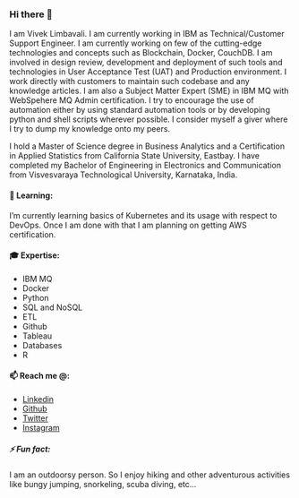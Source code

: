 ### Hi there 👋

I am Vivek Limbavali. I am currently working in IBM as Technical/Customer Support Engineer. I am currently working on few of the cutting-edge technologies and concepts such as Blockchain, Docker, CouchDB. I am involved in design review, development and deployment of such tools and technologies in User Acceptance Test (UAT) and Production environment. I work directly with customers to maintain such codebase and any knowledge articles. I am also a Subject Matter Expert (SME) in IBM MQ with WebSpehere MQ Admin certification. I try to encourage the use of automation either by using standard automation tools or by developing python and shell scripts wherever possible. I consider myself a giver where I try to dump my knowledge onto my peers. 

I hold a Master of Science degree in Business Analytics and a Certification in Applied Statistics from California State University, Eastbay. I have completed my Bachelor of Engineering in Electronics and Communication from Visvesvaraya Technological University, Karnataka, India. 


#### :school_satchel: Learning:
I’m currently learning basics of Kubernetes and its usage with respect to DevOps. Once I am done with that I am planning on getting AWS certification. 

#### :mortar_board: Expertise: 
- IBM MQ
- Docker
- Python
- SQL and NoSQL
- ETL
- Github
- Tableau
- Databases 
- R 

#### :mailbox: Reach me @:
- [Linkedin](https://linkedin.com/in/viveklimbavali) 
- [Github](https://github.com/vikki1107) 
- [Twitter](https://twitter.com/viveklimbavali) 
- [Instagram](https://instagram.com/vivek_limbavali)

##### ⚡ Fun fact: 
I am an outdoorsy person. So I enjoy hiking and other adventurous activities like bungy jumping, snorkeling, scuba diving, etc... 
